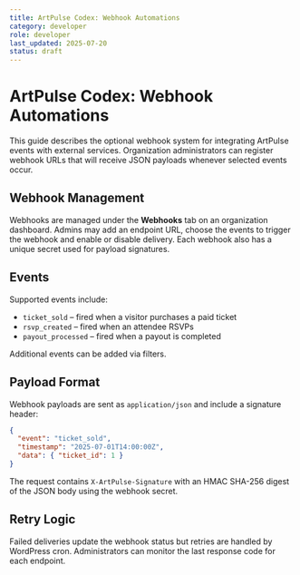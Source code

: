 ```yaml
---
title: ArtPulse Codex: Webhook Automations
category: developer
role: developer
last_updated: 2025-07-20
status: draft
---
```

# ArtPulse Codex: Webhook Automations

This guide describes the optional webhook system for integrating ArtPulse events with external services. Organization administrators can register webhook URLs that will receive JSON payloads whenever selected events occur.

## Webhook Management

Webhooks are managed under the **Webhooks** tab on an organization dashboard. Admins may add an endpoint URL, choose the events to trigger the webhook and enable or disable delivery. Each webhook also has a unique secret used for payload signatures.

## Events

Supported events include:

- `ticket_sold` – fired when a visitor purchases a paid ticket
- `rsvp_created` – fired when an attendee RSVPs
- `payout_processed` – fired when a payout is completed

Additional events can be added via filters.

## Payload Format

Webhook payloads are sent as `application/json` and include a signature header:

```json
{
  "event": "ticket_sold",
  "timestamp": "2025-07-01T14:00:00Z",
  "data": { "ticket_id": 1 }
}
```

The request contains `X-ArtPulse-Signature` with an HMAC SHA-256 digest of the JSON body using the webhook secret.

## Retry Logic

Failed deliveries update the webhook status but retries are handled by WordPress cron. Administrators can monitor the last response code for each endpoint.